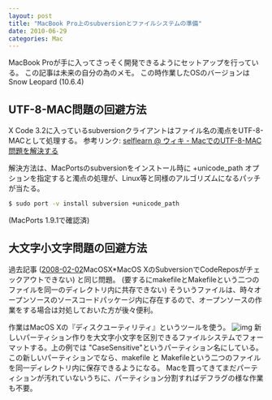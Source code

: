 ```yaml
---
layout: post
title: "MacBook Pro上のsubversionとファイルシステムの準備"
date: 2010-06-29
categories: Mac
---
```

MacBook Proが手に入ってさっそく開発できるようにセットアップを行っている。
この記事は未来の自分の為のメモ。
この時作業したOSのバージョンは Snow Leopard (10.6.4)

## UTF-8-MAC問題の回避方法
X Code 3.2に入っているsubversionクライアントはファイル名の濁点をUTF-8-MACとして処理する。
 参考リンク:
 [selflearn @ ウィキ - MacでのUTF-8-MAC問題を解決する](http://www23.atwiki.jp/selflearn/pages/55.html)

解決方法は、MacPortsのsubversionをインストール時に +unicode_path オプションを指定すると濁点の処理が、Linux等と同様のアルゴリズムになるパッチが当たる。
```bash
$ sudo port -v install subversion +unicode_path
```
(MacPorts 1.9.1で確認済)

## 大文字小文字問題の回避方法
過去記事 ([2008-02-02](2008-02-02-post.md)MacOSX*MacOS XのSubversionでCodeReposがチェックアウトできない) と同じ問題。
(要するにmakefileとMakefileという二つのファイルを同一のディレクトリ内に共存できない)
そういうファイルは、時々オープンソースのソースコードパッケージ内に存在するので、オープンソースの作業をする場合は対処しておいた方が後々便利。

作業はMacOS Xの『ディスクユーティリティ』というツールを使う。
![img](../img/kiyoka_2010_06_29.png)
新しいパーティション作りを大文字小文字を区別できるファイルシステムでフォーマットする。上の例では "CaseSensitive"というパーティション名にしている。
この新しいパーティションでなら、makefile と Makefileという二つのファイルを同一ディレクトリ内に保存できるようになる。
Macを買ってきてまだパーティションが汚れていないうちに、パーティション分割すればデフラグの様な作業も不要。
